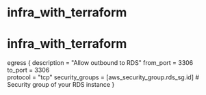 ﻿# infra_with_terraform
# infra_with_terraform


 egress {
    description     = "Allow outbound to RDS"
    from_port       = 3306               
    to_port         = 3306               
    protocol        = "tcp"
    security_groups = [aws_security_group.rds_sg.id]  # Security group of your RDS instance
  }
